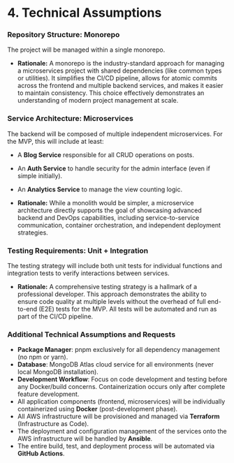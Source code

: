 # 4. Technical Assumptions

### Repository Structure: Monorepo
The project will be managed within a single monorepo.

*   **Rationale:** A monorepo is the industry-standard approach for managing a microservices project with shared dependencies (like common types or utilities). It simplifies the CI/CD pipeline, allows for atomic commits across the frontend and multiple backend services, and makes it easier to maintain consistency. This choice effectively demonstrates an understanding of modern project management at scale.

### Service Architecture: Microservices
The backend will be composed of multiple independent microservices. For the MVP, this will include at least:
*   A **Blog Service** responsible for all CRUD operations on posts.
*   An **Auth Service** to handle security for the admin interface (even if simple initially).
*   An **Analytics Service** to manage the view counting logic.

*   **Rationale:** While a monolith would be simpler, a microservice architecture directly supports the goal of showcasing advanced backend and DevOps capabilities, including service-to-service communication, container orchestration, and independent deployment strategies.

### Testing Requirements: Unit + Integration
The testing strategy will include both unit tests for individual functions and integration tests to verify interactions between services.

*   **Rationale:** A comprehensive testing strategy is a hallmark of a professional developer. This approach demonstrates the ability to ensure code quality at multiple levels without the overhead of full end-to-end (E2E) tests for the MVP. All tests will be automated and run as part of the CI/CD pipeline.

### Additional Technical Assumptions and Requests
*   **Package Manager**: pnpm exclusively for all dependency management (no npm or yarn).
*   **Database**: MongoDB Atlas cloud service for all environments (never local MongoDB installation).
*   **Development Workflow**: Focus on code development and testing before any Docker/build concerns. Containerization occurs only after complete feature development.
*   All application components (frontend, microservices) will be individually containerized using **Docker** (post-development phase).
*   All AWS infrastructure will be provisioned and managed via **Terraform** (Infrastructure as Code).
*   The deployment and configuration management of the services onto the AWS infrastructure will be handled by **Ansible**.
*   The entire build, test, and deployment process will be automated via **GitHub Actions**.

